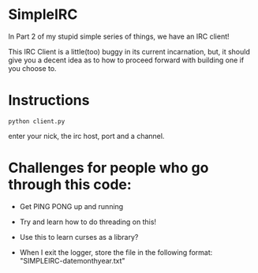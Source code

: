 SimpleIRC
===============
In Part 2 of my stupid simple series of things, we have an IRC client!

This IRC Client is a little(too) buggy in its current incarnation, but, it should give you a decent idea as to how to proceed forward with building one if you choose to. 

Instructions
===============


``` python client.py ```

enter your nick, the irc host, port and a channel. 


Challenges for people who go through this code:
================

- Get PING PONG up and running

- Try and learn how to do threading on this! 

- Use this to learn curses as a library? 

- When I exit the logger, store the file in the following format: "SIMPLEIRC-datemonthyear.txt"


